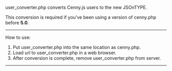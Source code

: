 


user_converter.php converts Cenny.js users to the new JSOnTYPE.

This conversion is required if you've been using a version of cenny.php before **5.0**.

_____

How to use:

1. Put user_converter.php into the same location as cenny.php.
2. Load url to user_converter.php in a web browser.
3. After conversion is complete, remove user_converter.php from server.

_____
